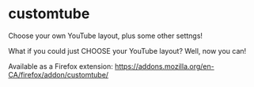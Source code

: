 # customtube
Choose your own YouTube layout, plus some other settngs!


What if you could just CHOOSE your YouTube layout? Well, now you can!

Available as a Firefox extension: https://addons.mozilla.org/en-CA/firefox/addon/customtube/
